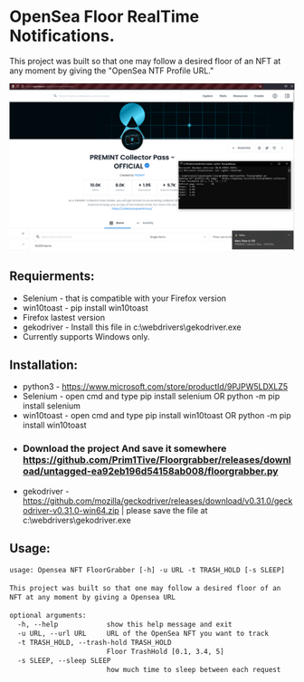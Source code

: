 # OpenSea Floor RealTime Notifications.

This project was built so that one may follow a desired floor of an NFT at any moment by giving the "OpenSea NTF Profile URL."

<p align="center">
<img src="demo.png"/>
</p>


## Requierments:

- Selenium - that is compatible with your Firefox  version
- win10toast - pip install win10toast
- Firefox lastest version
- gekodriver - Install this file in c:\webdrivers\gekodriver.exe
- Currently supports Windows only.

## Installation:

- python3 - https://www.microsoft.com/store/productId/9PJPW5LDXLZ5
- Selenium - open cmd and type pip install selenium OR python -m pip install selenium
- win10toast - open cmd and type pip install win10toast OR python -m pip install win10toast
- ### Download the project And save it somewhere https://github.com/Prim1Tive/Floorgrabber/releases/download/untagged-ea92eb196d54158ab008/floorgrabber.py
- gekodriver - https://github.com/mozilla/geckodriver/releases/download/v0.31.0/geckodriver-v0.31.0-win64.zip | please save the file at c:\webdrivers\gekodriver.exe


## Usage:

```
usage: Opensea NFT FloorGrabber [-h] -u URL -t TRASH_HOLD [-s SLEEP]

This project was built so that one may follow a desired floor of an NFT at any moment by giving a Opensea URL

optional arguments:
  -h, --help            show this help message and exit
  -u URL, --url URL     URL of the OpenSea NFT you want to track
  -t TRASH_HOLD, --trash-hold TRASH_HOLD
                        Floor TrashHold [0.1, 3.4, 5]
  -s SLEEP, --sleep SLEEP
                        how much time to sleep between each request
```
